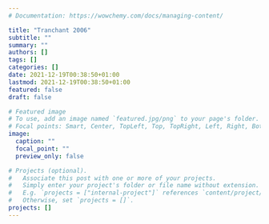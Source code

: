 ```yaml
---
# Documentation: https://wowchemy.com/docs/managing-content/

title: "Tranchant 2006"
subtitle: ""
summary: ""
authors: []
tags: []
categories: []
date: 2021-12-19T00:38:50+01:00
lastmod: 2021-12-19T00:38:50+01:00
featured: false
draft: false

# Featured image
# To use, add an image named `featured.jpg/png` to your page's folder.
# Focal points: Smart, Center, TopLeft, Top, TopRight, Left, Right, BottomLeft, Bottom, BottomRight.
image:
  caption: ""
  focal_point: ""
  preview_only: false

# Projects (optional).
#   Associate this post with one or more of your projects.
#   Simply enter your project's folder or file name without extension.
#   E.g. `projects = ["internal-project"]` references `content/project/deep-learning/index.md`.
#   Otherwise, set `projects = []`.
projects: []
---
```

